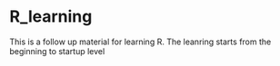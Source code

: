 # R_learning

This is a follow up material for learning R. The leanring starts from the beginning to startup level
